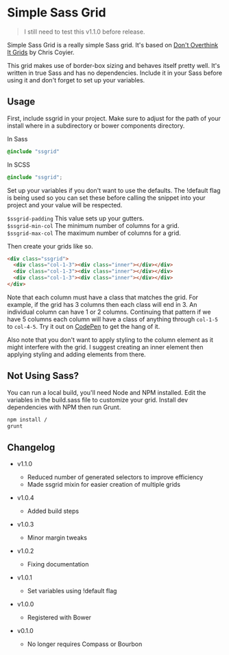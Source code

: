 Simple Sass Grid
================

> I still need to test this v1.1.0 before release.

Simple Sass Grid is a really simple Sass grid. It's based on [Don't Overthink It Grids][1] by Chris Coyier.

This grid makes use of border-box sizing and behaves itself pretty well. It's written in true Sass and has
no dependencies. Include it in your Sass before using it and don't forget to set up your variables.

Usage
-----

First, include ssgrid in your project. Make sure to adjust for the path of your install where in a
subdirectory or bower components directory.

In Sass

```sass
@include "ssgrid"
```

In SCSS

```scss
@include "ssgrid";
```

Set up your variables if you don't want to use the defaults. The !default flag is being used so you
can set these before calling the snippet into your project and your value will be respected.

`$ssgrid-padding` This value sets up your gutters.  
`$ssgrid-min-col` The minimum number of columns for a grid.  
`$ssgrid-max-col` The maximum number of columns for a grid.  

Then create your grids like so.

```html
<div class="ssgrid">
  <div class="col-1-3"><div class="inner"></div></div>
  <div class="col-1-3"><div class="inner"></div></div>
  <div class="col-1-3"><div class="inner"></div></div>
</div>
```

Note that each column must have a class that matches the grid. For example, if the grid has 3 columns then each
class will end in 3. An individual column can have 1 or 2 columns. Continuing that pattern if we have 5 columns
each column will have a class of anything through `col-1-5` to `col-4-5`. Try it out on [CodePen][2] to get the
hang of it.

Also note that you don't want to apply styling to the column element as it might interfere with the grid. I suggest
creating an inner element then applying styling and adding elements from there.

Not Using Sass?
---------------

You can run a local build, you'll need Node and NPM installed. Edit the variables in the build.sass file to
customize your grid. Install dev dependencies with NPM then run Grunt.

```sh
npm install /
grunt
```

Changelog
---------

+ v1.1.0
  + Reduced number of generated selectors to improve efficiency
  + Made ssgrid mixin for easier creation of multiple grids

+ v1.0.4
  + Added build steps

+ v1.0.3
  + Minor margin tweaks

+ v1.0.2
  + Fixing documentation

+ v1.0.1
  + Set variables using !default flag

+ v1.0.0
  + Registered with Bower

+ v0.1.0
  + No longer requires Compass or Bourbon

[1]: http://css-tricks.com/dont-overthink-it-grids
[2]: http://codepen.io/ryanburnette/pen/dcefa07c8fa60209a647391b1276f2c7
